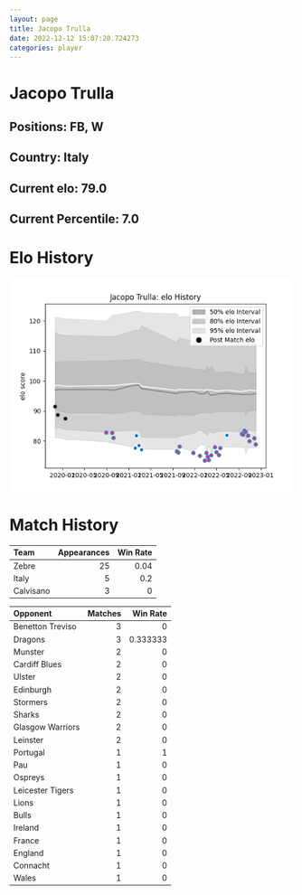 ```yaml
---  
layout: page  
title: Jacopo Trulla  
date: 2022-12-12 15:07:20.724273  
categories: player  
---
```

# Jacopo Trulla

## Positions: FB, W

## Country: Italy

## Current elo: 79.0

## Current Percentile: 7.0

# Elo History


![elo history](history_JacopoTrulla.png)
# Match History


| Team      |   Appearances |   Win Rate |
|:----------|--------------:|-----------:|
| Zebre     |            25 |       0.04 |
| Italy     |             5 |       0.2  |
| Calvisano |             3 |       0    |

| Opponent         |   Matches |   Win Rate |
|:-----------------|----------:|-----------:|
| Benetton Treviso |         3 |   0        |
| Dragons          |         3 |   0.333333 |
| Munster          |         2 |   0        |
| Cardiff Blues    |         2 |   0        |
| Ulster           |         2 |   0        |
| Edinburgh        |         2 |   0        |
| Stormers         |         2 |   0        |
| Sharks           |         2 |   0        |
| Glasgow Warriors |         2 |   0        |
| Leinster         |         2 |   0        |
| Portugal         |         1 |   1        |
| Pau              |         1 |   0        |
| Ospreys          |         1 |   0        |
| Leicester Tigers |         1 |   0        |
| Lions            |         1 |   0        |
| Bulls            |         1 |   0        |
| Ireland          |         1 |   0        |
| France           |         1 |   0        |
| England          |         1 |   0        |
| Connacht         |         1 |   0        |
| Wales            |         1 |   0        |
